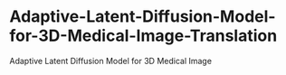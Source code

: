 # Adaptive-Latent-Diffusion-Model-for-3D-Medical-Image-Translation
Adaptive Latent Diffusion Model for 3D Medical Image
